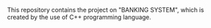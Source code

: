 This repository contains the project on "BANKING SYSTEM", which is created by the use of C++ programming language. 
